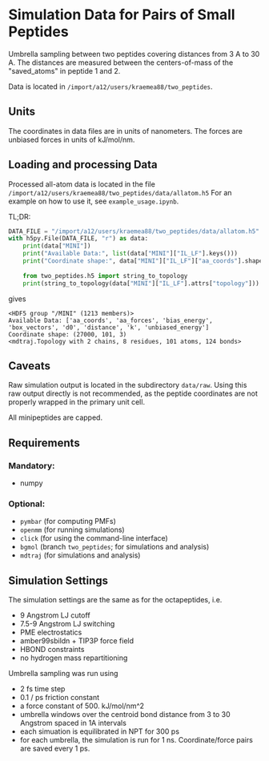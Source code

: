 
# Simulation Data for Pairs of Small Peptides

Umbrella sampling between two peptides 
covering distances from 3 A to 30 A.
The distances are measured between the centers-of-mass
of the "saved_atoms" in peptide 1 and 2.

Data is located in `/import/a12/users/kraemea88/two_peptides`.

## Units
The coordinates in data files are in units of nanometers.
The forces are unbiased forces in units of kJ/mol/nm.

## Loading and processing Data
Processed all-atom data is located in the file ```/import/a12/users/kraemea88/two_peptides/data/allatom.h5```
For an example on how to use it, see `example_usage.ipynb`.

TL;DR: 
```python
DATA_FILE = "/import/a12/users/kraemea88/two_peptides/data/allatom.h5"
with h5py.File(DATA_FILE, "r") as data:
    print(data["MINI"])
    print("Available Data:", list(data["MINI"]["IL_LF"].keys()))
    print("Coordinate shape:", data["MINI"]["IL_LF"]["aa_coords"].shape)
    
    from two_peptides.h5 import string_to_topology
    print(string_to_topology(data["MINI"]["IL_LF"].attrs["topology"]))
```

gives
```
<HDF5 group "/MINI" (1213 members)>
Available Data: ['aa_coords', 'aa_forces', 'bias_energy', 'box_vectors', 'd0', 'distance', 'k', 'unbiased_energy']
Coordinate shape: (27000, 101, 3)
<mdtraj.Topology with 2 chains, 8 residues, 101 atoms, 124 bonds>
```



## Caveats
Raw simulation output is located in the subdirectory `data/raw`. 
Using this raw output directly is not recommended, as the peptide coordinates are not properly wrapped
in the primary unit cell. 

All minipeptides are capped.

## Requirements
### Mandatory:
- numpy

### Optional:
- `pymbar` (for computing PMFs)
- `openmm` (for running simulations)
- `click` (for using the command-line interface)
- `bgmol` (branch `two_peptides`; for simulations and analysis)
- `mdtraj` (for simulations and analysis)


## Simulation Settings
The simulation settings are the same as for the octapeptides, i.e.
- 9 Angstrom LJ cutoff
- 7.5-9 Angstrom LJ switching
- PME electrostatics
- amber99sbildn + TIP3P force field
- HBOND constraints
- no hydrogen mass repartitioning

Umbrella sampling was run using
- 2 fs time step
- 0.1 / ps friction constant
- a force constant of 500. kJ/mol/nm^2
- umbrella windows over the centroid bond distance from 3 to 30 Angstrom spaced in 1A intervals
- each simuation is equilibrated in NPT for 300 ps
- for each umbrella, the simulation is run for 1 ns. Coordinate/force pairs are saved every 1 ps.
